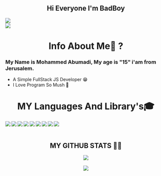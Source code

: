 

<h2 align="center">Hi Everyone I'm BadBoy</h2>

  <img align="center" src="https://discord.c99.nl/widget/theme-1/740181687874486324.png"/> 

  <br/>
    <img src="https://komarev.com/ghpvc/?username=BADBOY671"/>
</div>
<h1 align="center">Info About Me🤔 ?</h1> 
<h3>My Name is Mohammed Abumadi, My age is "15" i'am from Jerusalem. </h3>

- A Simple FullStack JS Developer 😁
- I Love Program So Mush 🤙

<h1 id="skills" align="center">MY Languages And Library's🎓</h1> 

<img align="left" src="https://img.icons8.com/color/48/000000/javascript.png"/>
<img align="left" src="https://img.icons8.com/color/48/000000/express.png"/>
<img align="left" src="https://img.icons8.com/color/48/000000/npm.png"/>
<img align="left" src="https://img.icons8.com/color/48/000000/nodejs.png"/>
<img align="left" src="https://img.icons8.com/color/48/000000/html-5--v1.png"/>
<img align="left" src="https://img.icons8.com/color/48/000000/css3"/>
<img align="left" src="https://img.icons8.com/color/48/000000/mongodb.png"/>
<img align="left" src="https://img.icons8.com/color/48/000000/bootstrap.png"/>
<img align="left" src="https://img.icons8.com/ultraviolet/40/000000/api-settings.png"/>
<br/>
<br/>
 <h2 align="center">MY GITHUB STATS 👨‍💻</h1>
  <div align="center">
  <img  src="https://github-readme-stats.vercel.app/api?username=BADBOY671&show_icons=true&theme=tokyonight"/>
<br />
<br />
    <img  src="https://github-readme-stats.vercel.app/api/top-langs/?username=BADBOY671&layout=compac&langs_count=8t&theme=tokyonight"/>
</div>
